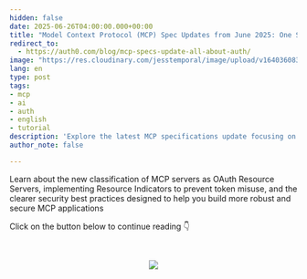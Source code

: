 ```yaml
---
hidden: false
date: 2025-06-26T04:00:00.000+00:00
title: "Model Context Protocol (MCP) Spec Updates from June 2025: One Small Step for a Spec, One Giant Leap for Security"
redirect_to:
  - https://auth0.com/blog/mcp-specs-update-all-about-auth/
image: "https://res.cloudinary.com/jesstemporal/image/upload/v1640360836/covers/pro_tip_voc9gk.png"
lang: en
type: post
tags:
- mcp
- ai
- auth
- english
- tutorial
description: 'Explore the latest MCP specifications update focusing on authentication mechanisms and security improvements for AI assistants'
author_note: false

---
```


Learn about the new classification of MCP servers as OAuth Resource Servers, implementing Resource Indicators to prevent token misuse, and the clearer security best practices designed to help you build more robust and secure MCP applications

Click on the button below to continue reading 👇

<br> <center> <a href="https://auth0.com/blog/mcp-specs-update-all-about-auth/"> <img src="/images/keep_reading.png"/> </a> </center>